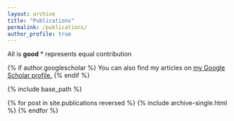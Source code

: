 ```yaml
---
layout: archive
title: "Publications"
permalink: /publications/
author_profile: true
---
```


All is **good**
\* represents equal contribution

{% if author.googlescholar %}
  You can also find my articles on <u><a href="{{author.googlescholar}}">my Google Scholar profile</a>.</u>
{% endif %}

{% include base_path %}

{% for post in site.publications reversed %}
  {% include archive-single.html %}
{% endfor %}

